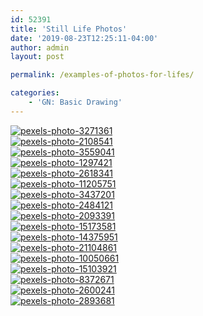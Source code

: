 ```yaml
---
id: 52391
title: 'Still Life Photos'
date: '2019-08-23T12:25:11-04:00'
author: admin
layout: post

permalink: /examples-of-photos-for-lifes/

categories:
    - 'GN: Basic Drawing'
---
```

[![pexels-photo-3271361](https://image-control-storage.s3.amazonaws.com/2019/08/23122324/pexels-photo-3271361.jpg)](https://image-control-storage.s3.amazonaws.com/2019/08/23122324/pexels-photo-3271361.jpg)  
[![pexels-photo-2108541](https://image-control-storage.s3.amazonaws.com/2019/08/23122326/pexels-photo-2108541.jpg)](https://image-control-storage.s3.amazonaws.com/2019/08/23122326/pexels-photo-2108541.jpg)  
[![pexels-photo-3559041](https://image-control-storage.s3.amazonaws.com/2019/08/23122328/pexels-photo-3559041.jpg)](https://image-control-storage.s3.amazonaws.com/2019/08/23122328/pexels-photo-3559041.jpg)  
[![pexels-photo-1297421](https://image-control-storage.s3.amazonaws.com/2019/08/23122330/pexels-photo-1297421.jpg)](https://image-control-storage.s3.amazonaws.com/2019/08/23122330/pexels-photo-1297421.jpg)  
[![pexels-photo-2618341](https://image-control-storage.s3.amazonaws.com/2019/08/23122332/pexels-photo-2618341.jpg)](https://image-control-storage.s3.amazonaws.com/2019/08/23122332/pexels-photo-2618341.jpg)  
[![pexels-photo-11205751](https://image-control-storage.s3.amazonaws.com/2019/08/23122334/pexels-photo-11205751.jpg)](https://image-control-storage.s3.amazonaws.com/2019/08/23122334/pexels-photo-11205751.jpg)  
[![pexels-photo-3437201](https://image-control-storage.s3.amazonaws.com/2019/08/23122336/pexels-photo-3437201.jpg)](https://image-control-storage.s3.amazonaws.com/2019/08/23122336/pexels-photo-3437201.jpg)  
[![pexels-photo-2484121](https://image-control-storage.s3.amazonaws.com/2019/08/23122338/pexels-photo-2484121.jpg)](https://image-control-storage.s3.amazonaws.com/2019/08/23122338/pexels-photo-2484121.jpg)  
[![pexels-photo-2093391](https://image-control-storage.s3.amazonaws.com/2019/08/23122339/pexels-photo-2093391.jpg)](https://image-control-storage.s3.amazonaws.com/2019/08/23122339/pexels-photo-2093391.jpg)  
[![pexels-photo-15173581](https://image-control-storage.s3.amazonaws.com/2019/08/23122341/pexels-photo-15173581.jpg)](https://image-control-storage.s3.amazonaws.com/2019/08/23122341/pexels-photo-15173581.jpg)  
[![pexels-photo-14375951](https://image-control-storage.s3.amazonaws.com/2019/08/23122343/pexels-photo-14375951.jpg)](https://image-control-storage.s3.amazonaws.com/2019/08/23122343/pexels-photo-14375951.jpg)  
[![pexels-photo-21104861](https://image-control-storage.s3.amazonaws.com/2019/08/23122345/pexels-photo-21104861.jpg)](https://image-control-storage.s3.amazonaws.com/2019/08/23122345/pexels-photo-21104861.jpg)  
[![pexels-photo-10050661](https://image-control-storage.s3.amazonaws.com/2019/08/23122347/pexels-photo-10050661.jpg)](https://image-control-storage.s3.amazonaws.com/2019/08/23122347/pexels-photo-10050661.jpg)  
[![pexels-photo-15103921](https://image-control-storage.s3.amazonaws.com/2019/08/23122349/pexels-photo-15103921.jpg)](https://image-control-storage.s3.amazonaws.com/2019/08/23122349/pexels-photo-15103921.jpg)  
[![pexels-photo-8372671](https://image-control-storage.s3.amazonaws.com/2019/08/23122351/pexels-photo-8372671.jpg)](https://image-control-storage.s3.amazonaws.com/2019/08/23122351/pexels-photo-8372671.jpg)  
[![pexels-photo-2600241](https://image-control-storage.s3.amazonaws.com/2019/08/23122353/pexels-photo-2600241.jpg)](https://image-control-storage.s3.amazonaws.com/2019/08/23122353/pexels-photo-2600241.jpg)  
[![pexels-photo-2893681](https://image-control-storage.s3.amazonaws.com/2019/08/23122355/pexels-photo-2893681.jpg)](https://image-control-storage.s3.amazonaws.com/2019/08/23122355/pexels-photo-2893681.jpg)
